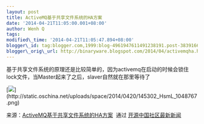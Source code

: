```yaml
--- 
layout: post 
title: ActiveMQ基于共享文件系统的HA方案 
date: '2014-04-21T11:05:00.001+08:00' 
author: Wenh Q
tags:
modified\_time: '2014-04-21T11:05:47.894+08:00' 
blogger\_id: tag:blogger.com,1999:blog-4961947611491238191.post-3839166468941213081
blogger\_orig\_url: http://binaryware.blogspot.com/2014/04/activemqha.html
---
```

基于共享文件系统的原理还是比较简单的，因为activemq在启动的时候会锁住lock文件，当Master起来了之后，slaver自然就在那里等待了



[![](https://images-blogger-opensocial.googleusercontent.com/gadgets/proxy?url=http%3A%2F%2Fstatic.oschina.net%2Fuploads%2Fspace%2F2014%2F0420%2F145302_HsmL_1048767.png&container=blogger&gadget=a&rewriteMime=image%2F*)](http://static.oschina.net/uploads/space/2014/0420/145302_HsmL_1048767.png)
<div>




</div>

<div>

来源：[ActiveMQ基于共享文件系统的HA方案](http://my.oschina.net/wenhaowu/blog/224295)  通过 [开源中国社区最新新闻](http://www.oschina.net/?from=rss)

</div>
